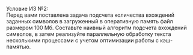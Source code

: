 Условие ИЗ №2:  
Перед вами поставлена задача подсчета количества вхождений заданных символов в загруженный в оперативную память файл размером 100 Мб. Составьте наивный алгоритм подсчета вхождений символов, в затем реализуйте параллельную обработку текста несколькими процессами с учетом оптимизации работы с кэш-памятью.
